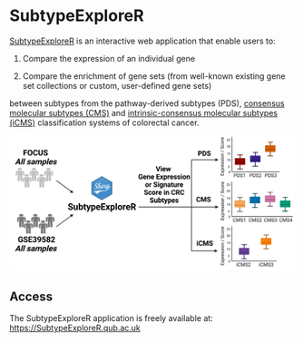 # SubtypeExploreR

[SubtypeExploreR](https://subtypeexplorer.qub.ac.uk) is an interactive web application that enable users to:

1.  Compare the expression of an individual gene 

2.  Compare the enrichment of gene sets (from well-known existing gene set collections or custom, user-defined gene sets)

between subtypes from the pathway-derived subtypes (PDS), [consensus molecular subtypes (CMS)](https://doi.org/10.1038/nm.3967) and [intrinsic-consensus molecular subtypes (iCMS)](https://doi.org/10.1038/s41588-022-01100-4) classification systems of colorectal cancer.

![SubtypeExploreR Schematic](docs/images/SubtypeExploreR_schematic.png)

## Access

The SubtypeExploreR application is freely available at: https://SubtypeExploreR.qub.ac.uk
